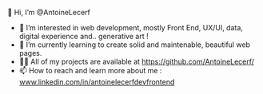 👋 Hi, I’m @AntoineLecerf
- 👀 I’m interested in web development, mostly Front End, UX/UI, data, digital experience and.. generative art ! 
- 🌱 I’m currently learning to create solid and maintenable, beautiful web pages.
- 👨‍💻 All of my projects are available at https://github.com/AntoineLecerf/
- 📫 How to reach and learn more about me : www.linkedin.com/in/antoinelecerfdevfrontend

<!---
AntoineLecerf/AntoineLecerf is a ✨ special ✨ repository because its `README.md` (this file) appears on your GitHub profile.
You can click the Preview link to take a look at your changes.
--->
